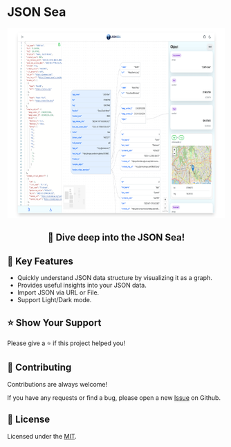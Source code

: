 # JSON Sea

<p align="center">
  <img width="auto" height="440" src="https://raw.githubusercontent.com/altenull/json-sea/main/public/screenshot-light.png" alt="JSON Sea (light mode)" />
</p>

<h2 align="center">🌊 Dive deep into the JSON Sea!</h2>

## 🌊 Key Features

- Quickly understand JSON data structure by visualizing it as a graph.
- Provides useful insights into your JSON data.
- Import JSON via URL or File.
- Support Light/Dark mode.

## ⭐️ Show Your Support

Please give a ⭐️ if this project helped you!

## 👏 Contributing

Contributions are always welcome!

If you have any requests or find a bug, please open a new [Issue](https://github.com/altenull/json-sea/issues) on Github.

## 📝 License

Licensed under the [MIT](./LICENSE).
